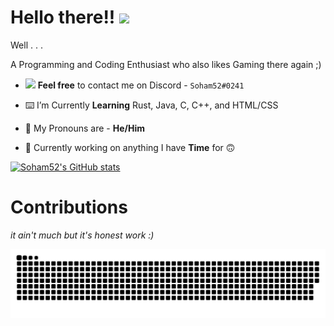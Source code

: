 # Hello there!!  <img src="https://raw.githubusercontent.com/MartinHeinz/MartinHeinz/master/wave.gif" width="30px">

Well . . .

A Programming and Coding Enthusiast who also likes Gaming  there again ;)

* <img src="https://user-images.githubusercontent.com/73898737/181573138-6fe276d7-a445-4853-bc64-8784fe4c3254.svg" width="17px"> **Feel free** to contact me on Discord - `Soham52#0241`

* ⌨️ I’m Currently **Learning** Rust, Java, C, C++, and HTML/CSS

* 👀 My Pronouns are - **He/Him**

* 🔭 Currently working on anything I have **Time** for 🙃

[![Soham52's GitHub stats](https://github-readme-stats.vercel.app/api?username=Soham52&theme=dark&show_icons=true&hide_border=true)](https://github.com/anuraghazra/github-readme-stats)

# Contributions

*it ain't much but it's honest work :)* 

![Snake animation](https://github.com/Soham52/Soham52/blob/output/github-contribution-grid-snake.svg)

